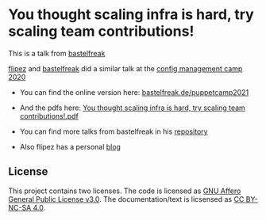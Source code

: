 # You thought scaling infra is hard, try scaling team contributions!

This is a talk from [bastelfreak](https://twitter.com/BastelsBlog)

[flipez](https://twitter.com/Was1NicerDude) and [bastelfreak](https://twitter.com/BastelsBlog) did a similar talk at the [config management camp 2020](https://github.com/bastelfreak/cfgmgmtcamp2020#automating-the-vox-pupuli-yak-shaving)

* You can find the online version here: [bastelfreak.de/puppetcamp2021](https://bastelfreak.de/puppetcamp2021/#1)
* And the pdfs here: [You thought scaling infra is hard, try scaling team contributions!.pdf](https://bastelfreak.de/puppetcamp2021/You%20thought%20scaling%20infra%20is%20hard,%20try%20scaling%20team%20contributions!.pdf)

* You can find more talks from bastelfreak in his [repository](https://github.com/bastelfreak/talks)
* Also flipez has a personal [blog](https://brauser.io/)

## License

This project contains two licenses. The code is licensed as
[GNU Affero General Public License v3.0](LICENSE). The documentation/text is
licsensed as [CC BY-NC-SA 4.0](LICENSE).
